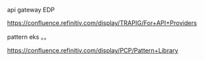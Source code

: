 api gateway EDP

https://confluence.refinitiv.com/display/TRAPIG/For+API+Providers

pattern eks 。。

https://confluence.refinitiv.com/display/PCP/Pattern+Library